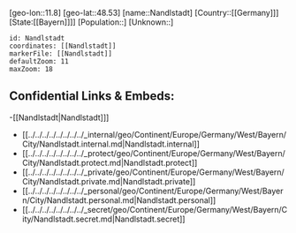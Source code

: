 ﻿---
location: [48.53,11.8]
mapzoom: [7,12] 
mapmarker: city 
type: City
tags:
- geo/City


SpocWebEntityId: 32729
isDeleted: false
confidential: public

---
[geo-lon::11.8]
[geo-lat::48.53]
[name::Nandlstadt]
[Country::[[Germany]]]
[State:[[Bayern]]]]
[Population::]
[Unknown::]


```leaflet
id: Nandlstadt
coordinates: [[Nandlstadt]]
markerFile: [[Nandlstadt]]
defaultZoom: 11 
maxZoom: 18
```


## Confidential Links & Embeds: 
-[[Nandlstadt|Nandlstadt]]] 
- [[../../../../../../../../_internal/geo/Continent/Europe/Germany/West/Bayern/City/Nandlstadt.internal.md|Nandlstadt.internal]] 
- [[../../../../../../../../_protect/geo/Continent/Europe/Germany/West/Bayern/City/Nandlstadt.protect.md|Nandlstadt.protect]] 
- [[../../../../../../../../_private/geo/Continent/Europe/Germany/West/Bayern/City/Nandlstadt.private.md|Nandlstadt.private]] 
- [[../../../../../../../../_personal/geo/Continent/Europe/Germany/West/Bayern/City/Nandlstadt.personal.md|Nandlstadt.personal]] 
- [[../../../../../../../../_secret/geo/Continent/Europe/Germany/West/Bayern/City/Nandlstadt.secret.md|Nandlstadt.secret]] 
